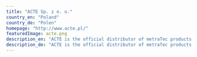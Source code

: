 ```yaml
---
title: "ACTE Sp. z o. o."
country_en: "Poland"
country_de: "Polen"
homepage: "http://www.acte.pl/"
featuredImage: acte.png
description_en: "ACTE is the official distributor of metraTec products in Poland. The company is specialized in wireless products and also offers GSM, LTE, HSPA, GPS, RFID and other RF modules and devices from other companies."
description_de: "ACTE is the official distributor of metraTec products in Poland. The company is specialized in wireless products and also offers GSM, LTE, HSPA, GPS, RFID and other RF modules and devices from other companies."
---
```

